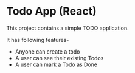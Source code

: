 # Todo App (React)
This project contains a simple TODO application.

It has following features-
- Anyone can create a todo
- A user can see their existing Todos
- A user can mark a Todo as Done